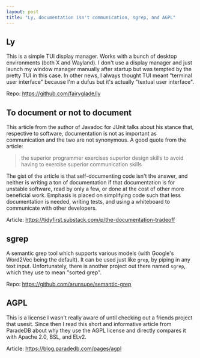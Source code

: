 ```yaml
---
layout: post
title: "Ly, documentation isn't communication, sgrep, and AGPL"
---
```


## Ly 

This is a simple TUI display manager. Works with a bunch of desktop environments (both X and Wayland). I don't use a display manager and just launch my window manager manually after startup but was tempted by the pretty TUI in this case. In other news, I always thought TUI meant "terminal user interface" because I'm a dufus but it's actually "textual user interface".

Repo: <https://github.com/fairyglade/ly>

## To document or not to document

This article from the author of Javadoc for JUnit talks about his stance that, respective to software, documentation is not as important as communication and the two are not synonymous. A good quote from the article:

> the superior programmer exercises superior design skills to avoid having to exercise superior communication skills

The gist of the article is that self-documenting code isn't the answer, and neither is writing a ton of documentation if that documentation is for unstable software, read by only a few, or done at the cost of other more beneficial work. Emphasis is placed on simplifying code such that less documentation is needed, writing tests, and using a whiteboard to communicate with other developers.

Article: <https://tidyfirst.substack.com/p/the-documentation-tradeoff>

## sgrep

A semantic grep tool which supports various models (with Google's Word2Vec being the default). It can be used just like `grep`, by piping in any text input. Unfortunately, there is another project out there named `sgrep`, which they use to mean "sorted grep".

Repo: <https://github.com/arunsupe/semantic-grep>

## AGPL

This is a license I wasn't really aware of until checking out a friends project that usesit. Since then I read this short and informative article from ParadeDB about why they use the AGPL license and directly compares it with Apache 2.0, BSL, and ELv2.

Article: <https://blog.paradedb.com/pages/agpl>
